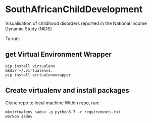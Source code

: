 # SouthAfricanChildDevelopment

Visualisation of childhood disorders reported in the National Income Dynamic Study (NIDS).

To run:

## get Virtual Environment Wrapper
```
pip install virtualenv
mkdir ~/.virtualenvs.
pip install virtualenvwrapper
```

## Create virtualenv and install packages
Clone repo to local machine
Within repo, run:
```
mkvirtualenv sadev -p python3.7 -r requirements.txt
workon sadev
```

